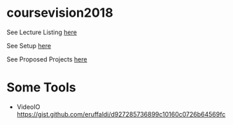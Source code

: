 # coursevision2018

See Lecture Listing [here](lectures.md)

See Setup [here](setup.md)

See Proposed Projects [here](projects.md)

# Some Tools

- VideoIO https://gist.github.com/eruffaldi/d927285736899c10160c0726b64569fc
